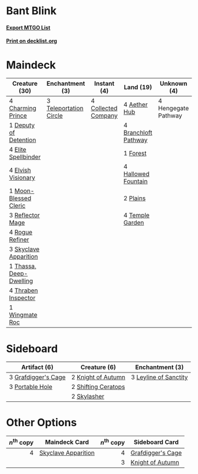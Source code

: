 # Bant Blink

#### [Export MTGO List](../collection/Bant%20Blink/Bant%20Blink.txt)
#### [Print on decklist.org](http://decklist.org/?deckmain=4%09Aether%20Hub%0A4%09Branchloft%20Pathway%0A4%09Charming%20Prince%0A4%09Collected%20Company%0A1%09Deputy%20of%20Detention%0A4%09Elite%20Spellbinder%0A4%09Elvish%20Visionary%0A1%09Forest%0A4%09Hallowed%20Fountain%0A4%09Hengegate%20Pathway%0A1%09Moon-Blessed%20Cleric%0A2%09Plains%0A3%09Reflector%20Mage%0A4%09Rogue%20Refiner%0A3%09Skyclave%20Apparition%0A3%09Teleportation%20Circle%0A4%09Temple%20Garden%0A1%09Thassa,%20Deep-Dwelling%0A4%09Thraben%20Inspector%0A1%09Wingmate%20Roc&deckside=3%09Grafdigger's%20Cage%0A2%09Knight%20of%20Autumn%0A3%09Leyline%20of%20Sanctity%0A3%09Portable%20Hole%0A2%09Shifting%20Ceratops%0A2%09Skylasher)
# Maindeck

|                                          Creature (30)                                           |                                         Enchantment (3)                                         |                                         Instant (4)                                          |                                           Land (19)                                           |    Unknown (4)    |
|--------------------------------------------------------------------------------------------------|-------------------------------------------------------------------------------------------------|----------------------------------------------------------------------------------------------|-----------------------------------------------------------------------------------------------|-------------------|
|4 [Charming Prince](http://gatherer.wizards.com/Pages/Card/Details.aspx?multiverseid=472970)      |3 [Teleportation Circle](http://gatherer.wizards.com/Pages/Card/Details.aspx?multiverseid=527326)|4 [Collected Company](http://gatherer.wizards.com/Pages/Card/Details.aspx?multiverseid=394519)|4 [Aether Hub](http://gatherer.wizards.com/Pages/Card/Details.aspx?multiverseid=417815)        |4 Hengegate Pathway|
|1 [Deputy of Detention](http://gatherer.wizards.com/Pages/Card/Details.aspx?multiverseid=457309)  |                                                                                                 |                                                                                              |4 [Branchloft Pathway](http://gatherer.wizards.com/Pages/Card/Details.aspx?multiverseid=491909)|                   |
|4 [Elite Spellbinder](http://gatherer.wizards.com/Pages/Card/Details.aspx?multiverseid=513494)    |                                                                                                 |                                                                                              |1 [Forest](http://gatherer.wizards.com/Pages/Card/Details.aspx?multiverseid=439860)            |                   |
|4 [Elvish Visionary](http://gatherer.wizards.com/Pages/Card/Details.aspx?multiverseid=175124)     |                                                                                                 |                                                                                              |4 [Hallowed Fountain](http://gatherer.wizards.com/Pages/Card/Details.aspx?multiverseid=97071)  |                   |
|1 [Moon-Blessed Cleric](http://gatherer.wizards.com/Pages/Card/Details.aspx?multiverseid=527313)  |                                                                                                 |                                                                                              |2 [Plains](http://gatherer.wizards.com/Pages/Card/Details.aspx?multiverseid=439856)            |                   |
|3 [Reflector Mage](http://gatherer.wizards.com/Pages/Card/Details.aspx?multiverseid=407667)       |                                                                                                 |                                                                                              |4 [Temple Garden](http://gatherer.wizards.com/Pages/Card/Details.aspx?multiverseid=405112)     |                   |
|4 [Rogue Refiner](http://gatherer.wizards.com/Pages/Card/Details.aspx?multiverseid=423802)        |                                                                                                 |                                                                                              |                                                                                               |                   |
|3 [Skyclave Apparition](http://gatherer.wizards.com/Pages/Card/Details.aspx?multiverseid=495603)  |                                                                                                 |                                                                                              |                                                                                               |                   |
|1 [Thassa, Deep-Dwelling](http://gatherer.wizards.com/Pages/Card/Details.aspx?multiverseid=476322)|                                                                                                 |                                                                                              |                                                                                               |                   |
|4 [Thraben Inspector](http://gatherer.wizards.com/Pages/Card/Details.aspx?multiverseid=409784)    |                                                                                                 |                                                                                              |                                                                                               |                   |
|1 [Wingmate Roc](http://gatherer.wizards.com/Pages/Card/Details.aspx?multiverseid=470624)         |                                                                                                 |                                                                                              |                                                                                               |                   |


# Sideboard

|                                         Artifact (6)                                         |                                         Creature (6)                                         |                                        Enchantment (3)                                         |
|----------------------------------------------------------------------------------------------|----------------------------------------------------------------------------------------------|------------------------------------------------------------------------------------------------|
|3 [Grafdigger's Cage](http://gatherer.wizards.com/Pages/Card/Details.aspx?multiverseid=278452)|2 [Knight of Autumn](http://gatherer.wizards.com/Pages/Card/Details.aspx?multiverseid=452933) |3 [Leyline of Sanctity](http://gatherer.wizards.com/Pages/Card/Details.aspx?multiverseid=204993)|
|3 [Portable Hole](http://gatherer.wizards.com/Pages/Card/Details.aspx?multiverseid=527320)    |2 [Shifting Ceratops](http://gatherer.wizards.com/Pages/Card/Details.aspx?multiverseid=466948)|                                                                                                |
|                                                                                              |2 [Skylasher](http://gatherer.wizards.com/Pages/Card/Details.aspx?multiverseid=369083)        |                                                                                                |


# Other Options

|*n*<sup>th</sup> copy|                                        Maindeck Card                                         |*n*<sup>th</sup> copy|                                       Sideboard Card                                       |
|--------------------:|----------------------------------------------------------------------------------------------|--------------------:|--------------------------------------------------------------------------------------------|
|                    4|[Skyclave Apparition](http://gatherer.wizards.com/Pages/Card/Details.aspx?multiverseid=495603)|                    4|[Grafdigger's Cage](http://gatherer.wizards.com/Pages/Card/Details.aspx?multiverseid=278452)|
|                     |                                                                                              |                    3|[Knight of Autumn](http://gatherer.wizards.com/Pages/Card/Details.aspx?multiverseid=452933) |

